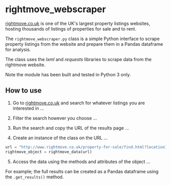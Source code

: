 # rightmove_webscraper

<a href="http://www.rightmove.co.uk/">rightmove.co.uk</a> is one of the UK's largest property listings websites, hosting thousands of  listings of properties for sale and to rent.

The <code>rightmove_webscraper.py</code> class is a simple Python interface to scrape property listings from the website and prepare them in a Pandas dataframe for analysis.

The class uses the <i>lxml</i> and <i>requests</i> libraries to scrape data from the rightmove website.

Note the module has been built and tested in Python 3 only.

## How to use

1) Go to <a href="http://www.rightmove.co.uk/">rightmove.co.uk</a> and search for whatever listings you are interested in ...

2) Filter the search however you choose ...

3) Run the search and copy the URL of the results page ...

4) Create an instance of the class on the URL ...

```python
url = "http://www.rightmove.co.uk/property-for-sale/find.html?locationIdentifier= [...] "
rightmove_object = rightmove_data(url)
```

5) Access the data using the methods and attributes of the object ...

For example; the full results can be created as a Pandas dataframe using the <code>.get_results()</code> method.